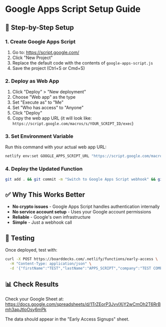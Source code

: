 # Google Apps Script Setup Guide

## 🎯 **Step-by-Step Setup**

### 1. Create Google Apps Script
1. Go to: https://script.google.com/
2. Click "New Project"
3. Replace the default code with the contents of `google-apps-script.js`
4. Save the project (Ctrl+S or Cmd+S)

### 2. Deploy as Web App
1. Click "Deploy" > "New deployment"
2. Choose "Web app" as the type
3. Set "Execute as" to "Me"
4. Set "Who has access" to "Anyone"
5. Click "Deploy"
6. Copy the web app URL (it will look like: `https://script.google.com/macros/s/YOUR_SCRIPT_ID/exec`)

### 3. Set Environment Variable
Run this command with your actual web app URL:
```bash
netlify env:set GOOGLE_APPS_SCRIPT_URL "https://script.google.com/macros/s/YOUR_SCRIPT_ID/exec"
```

### 4. Deploy the Updated Function
```bash
git add . && git commit -m "Switch to Google Apps Script webhook" && git push origin main
```

## ✅ **Why This Works Better**

- **No crypto issues** - Google Apps Script handles authentication internally
- **No service account setup** - Uses your Google account permissions
- **Reliable** - Google's own infrastructure
- **Simple** - Just a webhook call

## 🔧 **Testing**

Once deployed, test with:
```bash
curl -X POST https://boarddecks.com/.netlify/functions/early-access \
  -H "Content-Type: application/json" \
  -d '{"firstName":"TEST","lastName":"APPS_SCRIPT","company":"TEST COMPANY","email":"test@appsscript.com"}'
```

## 📊 **Check Results**

Check your Google Sheet at: https://docs.google.com/spreadsheets/d/1TrZEorP3JvvlXjY2wCmOh2T6RrBmh3apJtloOsy6mPk

The data should appear in the "Early Access Signups" sheet. 
